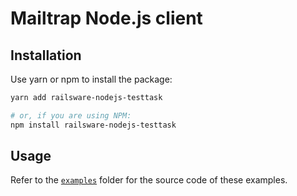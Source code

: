 # Mailtrap Node.js client

## Installation

Use yarn or npm to install the package:

```sh
yarn add railsware-nodejs-testtask

# or, if you are using NPM:
npm install railsware-nodejs-testtask
```

## Usage

Refer to the [`examples`](examples) folder for the source code of these examples.
